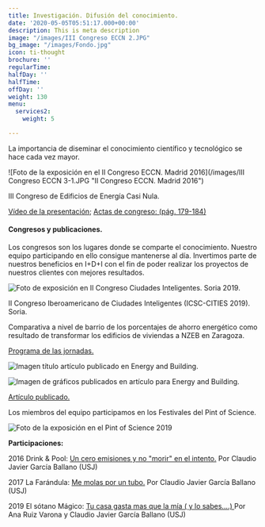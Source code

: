 ```yaml
---
title: Investigación. Difusión del conocimiento.
date: '2020-05-05T05:51:17.000+00:00'
description: This is meta description
image: "/images/III Congreso ECCN 2.JPG"
bg_image: "/images/Fondo.jpg"
icon: ti-thought
brochure: ''
regularTime: 
halfDay: ''
halfTime: 
offDay: ''
weight: 130
menu:
  services2:
    weight: 5

---
```

La importancia de diseminar el conocimiento científico y tecnológico se hace cada vez mayor.

![Foto de la exposición en el II Congreso ECCN. Madrid 2016](/images/III Congreso ECCN 3-1.JPG "II Congreso ECCN. Madrid 2016")

III Congreso de Edificios de Energía Casi Nula.

[Vídeo de la presentación](https://www.construible.es/videoteca/m-sanchez-energy-manafer-y-c-j-garcia-usj-3-congreso-eecn "Vídeo de la presentación"); [Actas de congreso: (pág. 179-184)](https://www.construible.es/biblioteca/libro-comunicaciones-3-congreso-edificios-energia-casi-nula "Actas de congreso: (pág. 179-184)")

#### Congresos y publicaciones.

Los congresos son los lugares donde se comparte el conocimiento. Nuestro equipo participando en ello consigue mantenerse al día. Invertimos parte de nuestros beneficios en I+D+I con el fin de poder realizar los proyectos de nuestros clientes con mejores resultados.

![Foto de exposición en II Congreso Ciudades Inteligentes. Soria 2019.](/images/Soria.jpg "II Congreso Ciudades Inteligentes. Soria 2019.")

II Congreso Iberoamericano de Ciudades Inteligentes (ICSC-CITIES 2019). Soria.

Comparativa a nivel de barrio de los porcentajes de ahorro energético como resultado de transformar los edificios de viviendas a NZEB en Zaragoza.

[Programa de las jornadas.](http://icsc-cities2019.com/files/Congress_Program_v2.pdf "Programa de las jornadas.")

![Imagen título artículo publicado en Energy and Building.](/images/E&B.JPG "Energy and Building.")

![Imagen de gráficos publicados en artículo para Energy and Building.](/images/E&B_WEB.jpg "Gráficos Energy and Building.")

[Artículo publicado.](https://www.sciencedirect.com/science/article/abs/pii/S0378778819332888?via%3Dihub "Artículo publicado.")

Los miembros del equipo participamos en los Festivales del Pint of Science.

![Foto de la exposición en el Pint of Science 2019](/images/pint-of-science-WEB.jpg "Pint of Science 2019")

**Participaciones:**

2016 Drink & Pool: [Un cero emisiones y no "morir" en el intento.](http://redaragon.elperiodicodearagon.com/agenda/fichaevento.asp?id=79408 "Drink & Pool") Por Claudio Javier García Ballano (USJ)

2017 La Farándula: [Me molas por un tubo.](https://www.heraldo.es/noticias/sociedad/2017/05/16/pint-science-otra-ronda-ciencia-para-todos-1175658-310.html "La Farándula") Por Claudio Javier García Ballano (USJ)

2019 El sótano Mágico: [Tu casa gasta mas que la mía ( y lo sabes….) ](https://aos.usj.es/tu-casa-gasta-mas-que-la-mia-y-lo-sabes/ "Tu casa gasta mas que la mía ( y lo sabes….)")Por Ana Ruiz Varona y Claudio Javier García Ballano (USJ)